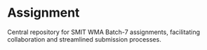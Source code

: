 # Assignment
Central repository for SMIT WMA Batch-7 assignments, facilitating collaboration and streamlined submission processes.
